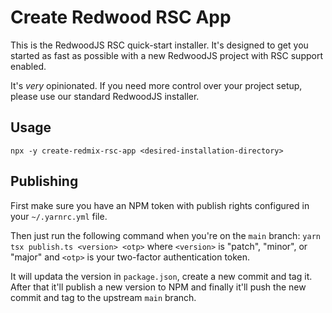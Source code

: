# Create Redwood RSC App

This is the RedwoodJS RSC quick-start installer. It's designed to get you
started as fast as possible with a new RedwoodJS project with RSC support
enabled.

It's _very_ opinionated. If you need more control over your project setup,
please use our standard RedwoodJS installer.

## Usage

```shell
npx -y create-redmix-rsc-app <desired-installation-directory>
```

## Publishing

First make sure you have an NPM token with publish rights configured in your
`~/.yarnrc.yml` file.

Then just run the following command when you're on the `main` branch:
`yarn tsx publish.ts <version> <otp>` where `<version>` is
"patch", "minor", or "major" and `<otp>` is your two-factor authentication
token.

It will updata the version in `package.json`, create a new commit and tag it.
After that it'll publish a new version to NPM and finally it'll push the new
commit and tag to the upstream `main` branch.
